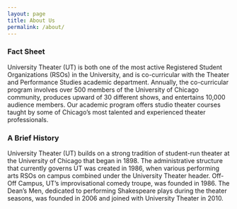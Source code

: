 ```yaml
---
layout: page
title: About Us
permalink: /about/
---
```


### Fact Sheet

University Theater (UT) is both one of the most active Registered Student Organizations (RSOs) in the University, and is co-curricular with the Theater and Performance Studies academic department. Annually, the co-curricular program involves over 500 members of the University of Chicago community, produces upward of 30 different shows, and entertains 10,000 audience members. Our academic program offers studio theater courses taught by some of Chicago’s most talented and experienced theater professionals.


### A Brief History

University Theater (UT) builds on a strong tradition of student-run theater at the University of Chicago that began in 1898. The administrative structure that currently governs UT was created in 1986, when various performing arts RSOs on campus combined under the University Theater header. Off-Off Campus, UT’s improvisational comedy troupe, was founded in 1986. The Dean’s Men, dedicated to performing Shakespeare plays during the theater seasons, was founded in 2006 and joined with University Theater in 2010.
